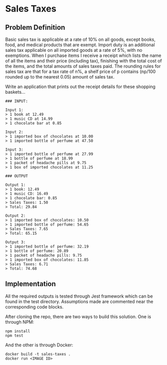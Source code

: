 # Sales Taxes

## Problem Definition

Basic sales tax is applicable at a rate of 10% on all goods, except books, food, and medical
products that are exempt. Import duty is an additional sales tax applicable on all imported goods at a rate of 5%, with no exemptions. When I purchase items I receive a receipt which lists the name of all the items and their price (including tax), finishing with the total cost of the items, and the total amounts of sales taxes paid. The rounding rules for sales tax are that for a tax rate of n%, a shelf price of p contains (np/100 rounded up to the nearest 0.05) amount of sales tax.

Write an application that prints out the receipt details for these shopping baskets...

```
### INPUT:

Input 1:
> 1 book at 12.49
> 1 music CD at 14.99
> 1 chocolate bar at 0.85

Input 2:
> 1 imported box of chocolates at 10.00
> 1 imported bottle of perfume at 47.50

Input 3:
> 1 imported bottle of perfume at 27.99
> 1 bottle of perfume at 18.99
> 1 packet of headache pills at 9.75
> 1 box of imported chocolates at 11.25

### OUTPUT

Output 1:
> 1 book: 12.49
> 1 music CD: 16.49
> 1 chocolate bar: 0.85
> Sales Taxes: 1.50
> Total: 29.84

Output 2:
> 1 imported box of chocolates: 10.50
> 1 imported bottle of perfume: 54.65
> Sales Taxes: 7.65
> Total: 65.15

Output 3:
> 1 imported bottle of perfume: 32.19
> 1 bottle of perfume: 20.89
> 1 packet of headache pills: 9.75
> 1 imported box of chocolates: 11.85
> Sales Taxes: 6.71
> Total: 74.68

```

## Implementation

All the required outputs is tested through Jest framework which can be found in the test directory.
Assumptions made are commented near the corresponding code blocks.

After cloning the repo, there are two ways to build this solution. One is through NPM:

```
npm install
npm test
```

And the other is through Docker:

```
docker build -t sales-taxes .
docker run <IMAGE ID>
```
